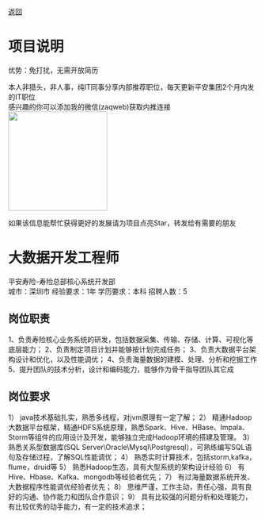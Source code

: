 [返回](../../)

# 项目说明

优势：免打扰，无需开放简历

本人非猎头，非人事，纯IT同事分享内部推荐职位，每天更新平安集团2个月内发的IT职位  
感兴趣的你可以添加我的微信(zaqweb)获取内推连接  
<img src="https://github.com/zaqweb/PA-IT-JOBS/blob/master/WechatICode.jpeg"  height="200" width="200">

如果该信息能帮忙获得更好的发展请为项目点亮Star，转发给有需要的朋友

# 大数据开发工程师
平安寿险-寿险总部核心系统开发部  
城市：深圳市 经验要求：1年 学历要求：本科  招聘人数：5

## 岗位职责
1、负责寿险核心业务系统的研发，包括数据采集、传输、存储、计算、可视化等底层能力；
2、负责制定项目计划并能够按计划完成任务；
3、负责大数据平台架构设计和优化，以及性能调优；
4、负责海量数据的建模、处理、分析和挖掘工作
5、提升团队的技术分析，设计和编码能力，能够作为骨干指导团队其它成

## 岗位要求
1）	java技术基础扎实，熟悉多线程，对jvm原理有一定了解；
2）	精通Hadoop大数据平台框架，精通HDFS系统原理，熟悉Spark、Hive、HBase、Impala、Storm等组件的应用设计及开发，能够独立完成Hadoop环境的搭建及管理。
3）	熟悉关系型数据库(SQL Server\Oracle\Mysql\Postgresql），可熟练编写SQL语句及存储过程，了解SQL性能调优；
4）	熟悉实时计算技术，包括storm,kafka，flume，druid等
5）	熟悉Hadoop生态，具有大型系统的架构设计经验
6）	有Hive、Hbase、Kafka、mongodb等经验者优先；
7）	有过海量数据系统开发、大数据程序性能调优经验者优先；
8）	思维严谨，工作主动，责任心强，具有良好的沟通、协作能力和团队合作意识；
9）	具有比较强的问题分析和处理能力，有比较优秀的动手能力，有一定的技术追求；




